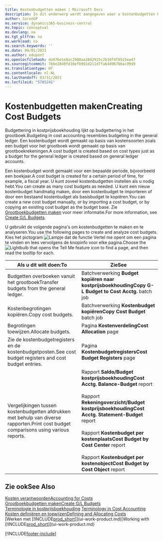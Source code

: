 ```yaml
---
title: Kostenbudgetten maken | Microsoft Docs
description: In dit onderwerp wordt aangegeven waar u kostenbudgetten kunt maken en analyseren.
author: SorenGP
ms.service: dynamics365-business-central
ms.topic: conceptual
ms.devlang: na
ms.tgt_pltfrm: na
ms.workload: na
ms.search.keywords: ''
ms.date: 04/01/2021
ms.author: edupont
ms.openlocfilehash: da976e1e8ac2988aa2842925c2b10f4f8515ea47
ms.sourcegitcommit: 766e2840fd16efb901d211d7fa64d96766ac99d9
ms.translationtype: HT
ms.contentlocale: nl-NL
ms.lasthandoff: 03/31/2021
ms.locfileid: "5785241"
---
```

# <a name="creating-cost-budgets"></a><span data-ttu-id="b749b-103">Kostenbudgetten maken</span><span class="sxs-lookup"><span data-stu-id="b749b-103">Creating Cost Budgets</span></span>
<span data-ttu-id="b749b-104">Budgettering in kostprijsboekhouding lijkt op budgettering in het grootboek.</span><span class="sxs-lookup"><span data-stu-id="b749b-104">Budgeting in cost accounting resembles budgeting in the general ledger.</span></span> <span data-ttu-id="b749b-105">Een kostenbudget wordt gemaakt op basis van kostensoorten zoals een budget voor het grootboek wordt gemaakt op basis van grootboekrekeningen.</span><span class="sxs-lookup"><span data-stu-id="b749b-105">A cost budget is created based on cost types just as a budget for the general ledger is created based on general ledger accounts.</span></span>  

<span data-ttu-id="b749b-106">Een kostenbudget wordt gemaakt voor een bepaalde periode, bijvoorbeeld een boekjaar.</span><span class="sxs-lookup"><span data-stu-id="b749b-106">A cost budget is created for a certain period of time, for example, a fiscal year.</span></span> <span data-ttu-id="b749b-107">U kunt zoveel kostenbudgetten instellen als u nodig hebt.</span><span class="sxs-lookup"><span data-stu-id="b749b-107">You can create as many cost budgets as needed.</span></span> <span data-ttu-id="b749b-108">U kunt een nieuw kostenbudget handmatig maken, door een kostenbudget te importeren of door een bestaand kostenbudget als basisbudget te kopiëren.</span><span class="sxs-lookup"><span data-stu-id="b749b-108">You can create a new cost budget manually, or by importing a cost budget, or by copying an existing cost budget as the budget base.</span></span> <span data-ttu-id="b749b-109">Zie [Grootboekbudgetten maken](finance-how-create-budgets.md) voor meer informatie.</span><span class="sxs-lookup"><span data-stu-id="b749b-109">For more information, see [Create G/L Budgets](finance-how-create-budgets.md).</span></span>

<span data-ttu-id="b749b-110">U gebruikt de volgende pagina's om kostenbudgetten te maken en te analyseren.</span><span class="sxs-lookup"><span data-stu-id="b749b-110">You use the following pages to create and analyze cost budgets.</span></span> <span data-ttu-id="b749b-111">Kies het pictogram ![Lampje dat de functie Vertel me opent](media/ui-search/search_small.png "Vertel me wat u wilt doen") om een pagina te vinden en lees vervolgens de knopinfo voor elke pagina.</span><span class="sxs-lookup"><span data-stu-id="b749b-111">Choose the ![Lightbulb that opens the Tell Me feature](media/ui-search/search_small.png "Tell me what you want to do") icon to find a page, and then read the tooltip for each.</span></span>

|<span data-ttu-id="b749b-112">Als u dit wilt doen:</span><span class="sxs-lookup"><span data-stu-id="b749b-112">To</span></span>|<span data-ttu-id="b749b-113">Zie</span><span class="sxs-lookup"><span data-stu-id="b749b-113">See</span></span>|  
|--------|---------|  
|<span data-ttu-id="b749b-114">Budgetten overboeken vanuit het grootboek</span><span class="sxs-lookup"><span data-stu-id="b749b-114">Transfer budgets from the general ledger.</span></span>|<span data-ttu-id="b749b-115">Batchverwerking **Budget kopiëren naar kostprijsboekhouding**</span><span class="sxs-lookup"><span data-stu-id="b749b-115">**Copy G-L Budget to Cost Acctg.** batch job</span></span>|  
|<span data-ttu-id="b749b-116">Kostenbegrotingen kopiëren.</span><span class="sxs-lookup"><span data-stu-id="b749b-116">Copy cost budgets.</span></span>|<span data-ttu-id="b749b-117">Batchverwerking **Kostenbudget kopiëren**</span><span class="sxs-lookup"><span data-stu-id="b749b-117">**Copy Cost Budget** batch job</span></span>|  
|<span data-ttu-id="b749b-118">Begrotingen toewijzen.</span><span class="sxs-lookup"><span data-stu-id="b749b-118">Allocate budgets.</span></span>|<span data-ttu-id="b749b-119">Pagina **Kostenverdeling**</span><span class="sxs-lookup"><span data-stu-id="b749b-119">**Cost Allocation** page</span></span>|  
|<span data-ttu-id="b749b-120">Zie de kostenbudgetregisters en de kostenbudgetposten.</span><span class="sxs-lookup"><span data-stu-id="b749b-120">See cost budget registers and cost budget entries.</span></span>|<span data-ttu-id="b749b-121">Pagina **Kostenbudgetregisters**</span><span class="sxs-lookup"><span data-stu-id="b749b-121">**Cost Budget Registers** page</span></span>|  
|<span data-ttu-id="b749b-122">Vergelijkingen tussen kostenbudgetten afdrukken met behulp van diverse rapporten.</span><span class="sxs-lookup"><span data-stu-id="b749b-122">Print cost budget comparisons using various reports.</span></span>|<span data-ttu-id="b749b-123">Rapport **Saldo/Budget kostprijsboekhouding**</span><span class="sxs-lookup"><span data-stu-id="b749b-123">**Cost Acctg. Balance-Budget** report</span></span><br /><br /> <span data-ttu-id="b749b-124">Rapport **Rekeningoverzicht/Budget kostprijsboekhouding**</span><span class="sxs-lookup"><span data-stu-id="b749b-124">**Cost Acctg. Statement-Budget** report</span></span><br /><br /> <span data-ttu-id="b749b-125">Rapport **Kostenbudget per kostenplaats**</span><span class="sxs-lookup"><span data-stu-id="b749b-125">**Cost Budget by Cost Center** report</span></span><br /><br /> <span data-ttu-id="b749b-126">Rapport **Kostenbudget per kostenobject**</span><span class="sxs-lookup"><span data-stu-id="b749b-126">**Cost Budget by Cost Object** report</span></span>|  

## <a name="see-also"></a><span data-ttu-id="b749b-127">Zie ook</span><span class="sxs-lookup"><span data-stu-id="b749b-127">See Also</span></span>  
[<span data-ttu-id="b749b-128">Kosten verantwoorden</span><span class="sxs-lookup"><span data-stu-id="b749b-128">Accounting for Costs</span></span>](finance-manage-cost-accounting.md)  
[<span data-ttu-id="b749b-129">Grootboekbudgetten maken</span><span class="sxs-lookup"><span data-stu-id="b749b-129">Create G/L Budgets</span></span>](finance-how-create-budgets.md)  
<span data-ttu-id="b749b-130">[Terminologie in kostprijsboekhouding](finance-terminology-in-cost-accounting.md) </span><span class="sxs-lookup"><span data-stu-id="b749b-130">[Terminology in Cost Accounting](finance-terminology-in-cost-accounting.md) </span></span>  
[<span data-ttu-id="b749b-131">Kosten definiëren en toewijzen</span><span class="sxs-lookup"><span data-stu-id="b749b-131">Defining and Allocating Costs</span></span>](finance-define-and-allocate-costs.md)  
<span data-ttu-id="b749b-132">[Werken met [!INCLUDE[prod_short](includes/prod_short.md)]](ui-work-product.md)</span><span class="sxs-lookup"><span data-stu-id="b749b-132">[Working with [!INCLUDE[prod_short](includes/prod_short.md)]](ui-work-product.md)</span></span>


[!INCLUDE[footer-include](includes/footer-banner.md)]